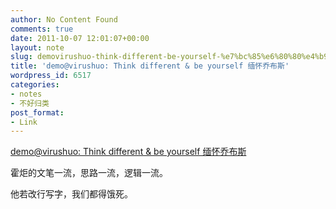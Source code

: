 ```yaml
---
author: No Content Found
comments: true
date: 2011-10-07 12:01:07+00:00
layout: note
slug: demovirushuo-think-different-be-yourself-%e7%bc%85%e6%80%80%e4%b9%94%e5%b8%83%e6%96%af
title: 'demo@virushuo: Think different & be yourself 缅怀乔布斯'
wordpress_id: 6517
categories:
- notes
- 不好归类
post_format:
- Link
---
```


[demo@virushuo: Think different & be yourself 缅怀乔布斯](http://blog.devep.net/virushuo/2011/10/07/think_different_be_yourself.html)

霍炬的文笔一流，思路一流，逻辑一流。





他若改行写字，我们都得饿死。
